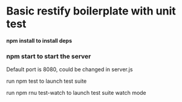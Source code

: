 # Basic restify boilerplate with unit test 
**npm install to install deps**

### npm start to start the server

Default port is 8080, could be changed in server.js

run npm test to launch test suite

run npm rnu test-watch to launch test suite watch mode